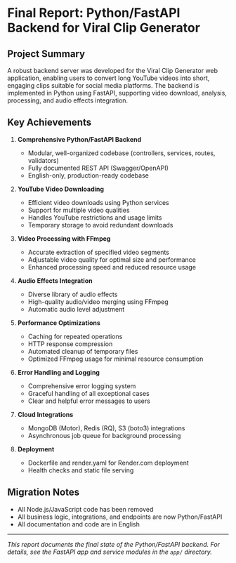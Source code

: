 # Final Report: Python/FastAPI Backend for Viral Clip Generator

## Project Summary

A robust backend server was developed for the Viral Clip Generator web application, enabling users to convert long YouTube videos into short, engaging clips suitable for social media platforms. The backend is implemented in Python using FastAPI, supporting video download, analysis, processing, and audio effects integration.

## Key Achievements

1. **Comprehensive Python/FastAPI Backend**
   - Modular, well-organized codebase (controllers, services, routes, validators)
   - Fully documented REST API (Swagger/OpenAPI)
   - English-only, production-ready codebase

2. **YouTube Video Downloading**
   - Efficient video downloads using Python services
   - Support for multiple video qualities
   - Handles YouTube restrictions and usage limits
   - Temporary storage to avoid redundant downloads

3. **Video Processing with FFmpeg**
   - Accurate extraction of specified video segments
   - Adjustable video quality for optimal size and performance
   - Enhanced processing speed and reduced resource usage

4. **Audio Effects Integration**
   - Diverse library of audio effects
   - High-quality audio/video merging using FFmpeg
   - Automatic audio level adjustment

5. **Performance Optimizations**
   - Caching for repeated operations
   - HTTP response compression
   - Automated cleanup of temporary files
   - Optimized FFmpeg usage for minimal resource consumption

6. **Error Handling and Logging**
   - Comprehensive error logging system
   - Graceful handling of all exceptional cases
   - Clear and helpful error messages to users

7. **Cloud Integrations**
   - MongoDB (Motor), Redis (RQ), S3 (boto3) integrations
   - Asynchronous job queue for background processing

8. **Deployment**
   - Dockerfile and render.yaml for Render.com deployment
   - Health checks and static file serving

## Migration Notes

- All Node.js/JavaScript code has been removed
- All business logic, integrations, and endpoints are now Python/FastAPI
- All documentation and code are in English

---

*This report documents the final state of the Python/FastAPI backend. For details, see the FastAPI app and service modules in the `app/` directory.*
